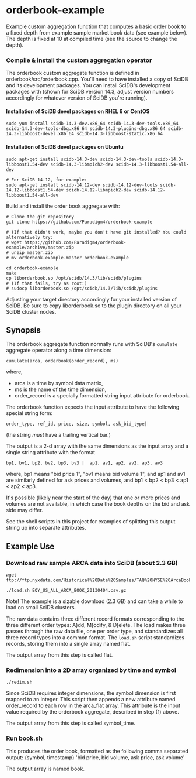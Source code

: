 orderbook-example
============

Example custom aggregation function that computes a basic order book to a fixed
depth from example sample market book data (see example below).
The depth is fixed at 10 at compiled time (see the source to change the depth).

### Compile & install the custom aggregation operator

The orderbook custom aggregate function is defined in
orderbook/src/orderbook.cpp. You'll need to have installed a copy of SciDB and
its development packages. You can install SciDB's development packages with (shown
for SciDB version 14.3, adjust version numbers accordingly for whatever version
of SciDB you're running).

#### Installation of SciDB devel packages on RHEL 6 or CentOS
```
sudo yum install scidb-14.3-dev.x86_64 scidb-14.3-dev-tools.x86_64 scidb-14.3-dev-tools-dbg.x86_64 scidb-14.3-plugins-dbg.x86_64 scidb-14.3-libboost-devel.x86_64 scidb-14.3-libboost-static.x86_64
```
#### Installation of SciDB devel packages on Ubuntu
```
sudo apt-get install scidb-14.3-dev scidb-14.3-dev-tools scidb-14.3-libboost1.54-dev scidb-14.3-libmpich2-dev scidb-14.3-libboost1.54-all-dev

# For SciDB 14.12, for example:
sudo apt-get install scidb-14.12-dev scidb-14.12-dev-tools scidb-14.12-libboost1.54-dev scidb-14.12-libmpich2-dev scidb-14.12-libboost1.54-all-dev

```

Build and install the order book aggregate with:
```
# Clone the git repository
git clone https://github.com/Paradigm4/orderbook-example

# (If that didn't work, maybe you don't have git installed? You could alternatively try:
# wget https://github.com/Paradigm4/orderbook-example/archive/master.zip
# unzip master.zip
# mv orderbook-example-master orderbook-example

cd orderbook-example
make
cp liborderbook.so /opt/scidb/14.3/lib/scidb/plugins
# (If that fails, try as root:)
# sudocp liborderbook.so /opt/scidb/14.3/lib/scidb/plugins
```
Adjusting your target directory accordingly for your installed version of SciDB.
Be sure to copy liborderbook.so to the plugin directory on all your SciDB cluster nodes.


## Synopsis

The orderbook aggregate function normally runs with SciDB's `cumulate`
aggregate operator along a time dimension:

```
cumulate(arca, orderbook(order_record), ms)
```

where,

* arca  is a time by symbol data matrix,
* ms    is the name of the time dimension,
* order&#95;record is a specially formatted string input attribute for orderbook.

The orderbook function expects the input attribute to have the following special string form:
```
order_type, ref_id, price, size, symbol, ask_bid_type|
```
(the string *must* have a trailing vertical bar.)

The output is a 2-d array with the same dimensions as the input
array and a single string attribute with the format
```
bp1, bv1, bp2, bv2, bp3, bv3 |  ap1, av1, ap2, av2, ap3, av3
```
where, bp1 means "bid price 1", "bv1 means bid volume 1", and
ap1 and av1 are similarly defined for ask prices and volumes, and
bp1 &lt; bp2 &lt; bp3 &lt; ap1 &lt; ap2 &lt; ap3.

It's possible (likely near the start of the day) that one or more
prices and volumes are not available, in which case the book depths
on the bid and ask side may differ.

See the shell scripts in this project for examples of splitting this
output string up into separate attributes.


## Example Use

### Download raw sample ARCA data into SciDB (about 2.3 GB)
```
wget ftp://ftp.nyxdata.com/Historical%20Data%20Samples/TAQ%20NYSE%20ArcaBook/EQY_US_ALL_ARCA_BOOK_20130404.csv.gz

./load.sh EQY_US_ALL_ARCA_BOOK_20130404.csv.gz
```
Note! The example is a sizable download (2.3 GB) and can take a while to load on small
SciDB clusters.


The raw data contains three different record formats corresponding to the
three different order types: A)dd, M)odify, & D)elete.  The load makes
three passes through the raw data file, one per order type, and standardizes
all three record types into a common format. The `load.sh` script standardizes records, storing
them into a single array named flat.

The output array from this step is called flat.


### Redimension into a 2D array organized by time and symbol
```
./redim.sh
```
Since SciDB requires integer dimensions, the symbol dimension is first mapped
to an integer. This script then appends a new attribute named order&#95;record to
each row in the arca&#95;flat array. This attribute is the input value required by
the orderbook aggregate, described in step (1) above. 

The output array from this step is called symbol&#95;time.


### Run book.sh

This produces the order book, formatted as the following comma separated output: 
       {symbol, timestamp} 'bid price, bid volume, ask price, ask volume'

The output array is named book.
